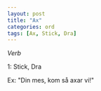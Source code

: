 ```yaml
---
layout: post
title: "Ax"
categories: ord
tags: [Ax, Stick, Dra]
---
```


*Verb*

1: Stick, Dra

Ex: "Din mes, kom så axar vi!"
